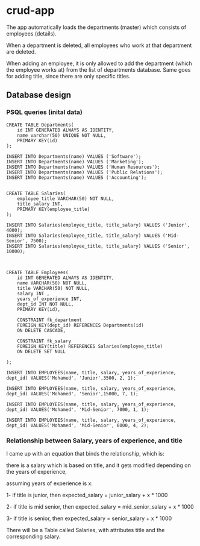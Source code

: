 # crud-app

The app automatically loads the departments (master) which consists of employees (details).

When a department is deleted, all employees who work at that department are deleted.

When adding an employee, it is only allowed to add the department (which the employee works at) from the list of departments database.
Same goes for adding title, since there are only specific titles.


## Database design

### PSQL queries (inital data)

```
CREATE TABLE Departments(
    id INT GENERATED ALWAYS AS IDENTITY,
    name varchar(50) UNIQUE NOT NULL,
    PRIMARY KEY(id)
);

INSERT INTO Departments(name) VALUES ('Software');
INSERT INTO Departments(name) VALUES ('Marketing');
INSERT INTO Departments(name) VALUES ('Human Resources');
INSERT INTO Departments(name) VALUES ('Public Relations');
INSERT INTO Departments(name) VALUES ('Accounting');


CREATE TABLE Salaries(
    employee_title VARCHAR(50) NOT NULL,
    title_salary INT,
    PRIMARY KEY(employee_title)
);

INSERT INTO Salaries(employee_title, title_salary) VALUES ('Junior', 4000);
INSERT INTO Salaries(employee_title, title_salary) VALUES ('Mid-Senior', 7500);
INSERT INTO Salaries(employee_title, title_salary) VALUES ('Senior', 10000);



CREATE TABLE Employees(
    id INT GENERATED ALWAYS AS IDENTITY,
    name VARCHAR(50) NOT NULL,
    title VARCHAR(50) NOT NULL,
    salary INT ,
    years_of_experience INT,
    dept_id INT NOT NULL,
    PRIMARY KEY(id),

    CONSTRAINT fk_department
    FOREIGN KEY(dept_id) REFERENCES Departments(id)
    ON DELETE CASCADE,

    CONSTRAINT fk_salary
    FOREIGN KEY(title) REFERENCES Salaries(employee_title)
    ON DELETE SET NULL
    
);

INSERT INTO EMPLOYEES(name, title, salary, years_of_experience, dept_id) VALUES('Mohamed', 'Junior',3500, 2, 1);

INSERT INTO EMPLOYEES(name, title, salary, years_of_experience, dept_id) VALUES('Mohamed', 'Senior',15000, 7, 1);

INSERT INTO EMPLOYEES(name, title, salary, years_of_experience, dept_id) VALUES('Mohamed', 'Mid-Senior', 7000, 1, 1);

INSERT INTO EMPLOYEES(name, title, salary, years_of_experience, dept_id) VALUES('Mohamed', 'Mid-Senior', 6000, 4, 2);

```

### Relationship between Salary, years of experience, and title

I came up with an equation that binds the relationship, which is:

there is a salary which is based on title, and it gets modified depending on the years of experience,

assuming years of experience is x:

1- if title is junior,
   then expected_salary = junior_salary + x * 1000

2- if title is mid senior,
   then expected_salary = mid_senior_salary + x * 1000

3- if title is senior,
   then expected_salary = senior_salary + x * 1000

There will be a Table called Salaries, with attributes title and the corresponding salary.
